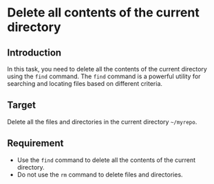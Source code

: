 # Delete all contents of the current directory

## Introduction

In this task, you need to delete all the contents of the current directory using the `find` command. The `find` command is a powerful utility for searching and locating files based on different criteria.

## Target

Delete all the files and directories in the current directory `~/myrepo`.

## Requirement

- Use the `find` command to delete all the contents of the current directory.
- Do not use the `rm` command to delete files and directories.
